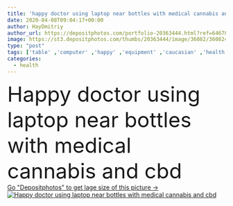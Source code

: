```yaml
---
title: 'happy doctor using laptop near bottles with medical cannabis and cbd '
date: 2020-04-08T09:04:17+00:00
author: HayDmitriy
author_url: https://depositphotos.com/portfolio-20363444.html?ref=64678756
image: https://st3.depositphotos.com/thumbs/20363444/image/36082/360824528/api_thumb_450.jpg?forcejpeg=true
type: "post"
tags: ['table' ,'computer' ,'happy' ,'equipment' ,'caucasian' ,'health' ,'natural' ,'medicine' ,'healthcare' ,'illness' ,'european' ,'connection' ,'technology' ,'emotion' ,'doctor' ,'woman' ,'communication' ,'wireless' ,'laptop' ,'stethoscope' ,'legal' ,'treatment' ,'disease' ,'indoors' ,'bottles' ,'profession' ,'mature' ,'gadget' ,'workplace' ,'workspace' ,'drugs' ,'use' ,'clinic' ,'sickness' ,'Medicare' ,'marijuana' ,'hemp' ,'Cannabis' ,'cbd' ,'professional occupation' ,'copy space' ,'one person' ,'selective focus' ,'middle aged' ,'white coat' ,'digital device' ,'cannabidiol' ,'medical cannabis' ]
categories: 
  - health
---
```

<div aling="center">
            <font size="60"> Happy doctor using laptop near bottles with medical cannabis and cbd</font>   
</div>
<div>
    <a href='https://st3.depositphotos.com/thumbs/20363444/image/36082/360824528/api_thumb_450.jpg?forcejpeg=true?ref=64678756' target=_blank > Go "Depositphotos" to get lage size of this picture ->
        <img href='https://st3.depositphotos.com/thumbs/20363444/image/36082/360824528/api_thumb_450.jpg?forcejpeg=true?ref=64678756' src='https://st3.depositphotos.com/20363444/36082/i/950/depositphotos_360824528-stock-photo-happy-doctor-using-laptop-bottles.jpg?forcejpeg=true' alt='Happy doctor using laptop near bottles with medical cannabis and cbd' >
    </a>
</div>
